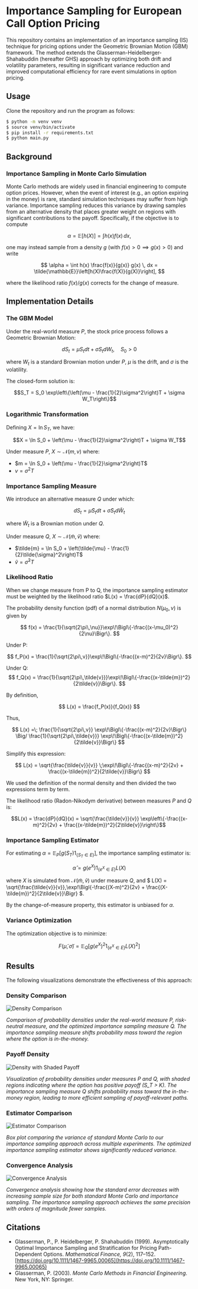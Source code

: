 # Importance Sampling for European Call Option Pricing

This repository contains an implementation of an importance sampling (IS) technique for pricing options under the Geometric Brownian Motion (GBM) framework. The method extends the Glasserman-Heidelberger-Shahabuddin (hereafter GHS) approach by optimizing both drift and volatility parameters, resulting in significant variance reduction and improved computational efficiency for rare event simulations in option pricing.

## Usage

Clone the repository and run the program as follows:

```sh
$ python -m venv venv
$ source venv/bin/activate
$ pip install -r requirements.txt
$ python main.py
```

## Background

### Importance Sampling in Monte Carlo Simulation

Monte Carlo methods are widely used in financial engineering to compute option prices. However, when the event of interest (e.g., an option expiring in the money) is rare, standard simulation techniques may suffer from high variance. Importance sampling reduces this variance by drawing samples from an alternative density that places greater weight on regions with significant contributions to the payoff. Specifically, if the objective is to compute

$$
\alpha = \mathbb{E}[h(X)] = \int h(x) f(x) \, dx,
$$

one may instead sample from a density $g$ (with $f(x) > 0 \implies g(x) > 0$) and write

$$
\alpha = \int h(x) \frac{f(x)}{g(x)} g(x) \, dx = \tilde{\mathbb{E}}\left[h(X)\frac{f(X)}{g(X)}\right],
$$

where the likelihood ratio $f(x)/g(x)$ corrects for the change of measure.


## Implementation Details

### The GBM Model

Under the real-world measure $P$, the stock price process follows a Geometric Brownian Motion:

$$dS_t = \mu S_t dt + \sigma S_t dW_t, \quad S_0 > 0$$

where $W_t$ is a standard Brownian motion under $P$, $\mu$ is the drift, and $\sigma$ is the volatility.

The closed-form solution is:

$$S_T = S_0 \exp\left\{\left(\mu - \frac{1}{2}\sigma^2\right)T + \sigma W_T\right\}$$

### Logarithmic Transformation

Defining $X = \ln S_T$, we have:

$$X = \ln S_0 + \left(\mu - \frac{1}{2}\sigma^2\right)T + \sigma W_T$$

Under measure $P$, $X \sim \mathcal{N}(m, v)$ where:
- $m = \ln S_0 + \left(\mu - \frac{1}{2}\sigma^2\right)T$
- $v = \sigma^2 T$

### Importance Sampling Measure

We introduce an alternative measure $Q$ under which:

$$dS_t = \tilde{\mu} S_t dt + \tilde{\sigma} S_t d\widetilde{W}_t$$

where $\widetilde{W}_t$ is a Brownian motion under $Q$.

Under measure $Q$, $X \sim \mathcal{N}(\tilde{m}, \tilde{v})$ where:
- $\tilde{m} = \ln S_0 + \left(\tilde{\mu} - \frac{1}{2}\tilde{\sigma}^2\right)T$
- $\tilde{v} = \tilde{\sigma}^2 T$

### Likelihood Ratio

When we change measure from P to Q, the importance sampling estimator must be weighted by the likelihood ratio $L(x) = \frac{dP}{dQ}(x)$.

The probability density function (pdf) of a normal distribution $N(\mu_0,\nu)$ is given by

$$
f(x) = \frac{1}{\sqrt{2\pi\,\nu}}\exp\!\Bigl\{-\frac{(x-\mu_0)^2}{2\nu}\Bigr\}.
$$

Under P:

$$
f_P(x) = \frac{1}{\sqrt{2\pi\,v}}\exp\!\Bigl\{-\frac{(x-m)^2}{2v}\Bigr\}.
$$

Under Q:
$$
f_Q(x) = \frac{1}{\sqrt{2\pi\,\tilde{v}}}\exp\!\Bigl\{-\frac{(x-\tilde{m})^2}{2\tilde{v}}\Bigr\}.
$$

By definition,

$$
L(x) = \frac{f_P(x)}{f_Q(x)}
$$

Thus,

$$
L(x)
=\; \frac{1}{\sqrt{2\pi\,v}} \exp\!\Bigl\{-\frac{(x-m)^2}{2v}\Bigr\} \Big/ \frac{1}{\sqrt{2\pi\,\tilde{v}}} \exp\!\Bigl\{-\frac{(x-\tilde{m})^2}{2\tilde{v}}\Bigr\}
$$

Simplify this expression:

$$
L(x) = \sqrt{\frac{\tilde{v}}{v}} \;\exp\!\Bigl\{-\frac{(x-m)^2}{2v} + \frac{(x-\tilde{m})^2}{2\tilde{v}}\Bigr\}
$$

We used the definition of the normal density and then divided the two expressions term by term.

The likelihood ratio (Radon-Nikodym derivative) between measures $P$ and $Q$ is:

$$L(x) = \frac{dP}{dQ}(x) = \sqrt{\frac{\tilde{v}}{v}} \exp\left\{-\frac{(x-m)^2}{2v} + \frac{(x-\tilde{m})^2}{2\tilde{v}}\right\}$$



### Importance Sampling Estimator

For estimating $\alpha = \mathbb{E}_P[g(S_T)1_{\{S_T \in E\}}]$, the importance sampling estimator is:

$$\hat{\alpha} = g(e^X)1_{\{e^X \in E\}}L(X)$$

where $X$ is simulated from $\mathcal{N}(\tilde{m}, \tilde{v})$ under measure $Q$, and $ L(X) = \sqrt{\frac{\tilde{v}}{v}}\,\exp\!\Bigl\{-\frac{(X-m)^2}{2v} + \frac{(X-\tilde{m})^2}{2\tilde{v}}\Bigr\} $.

By the change-of-measure property, this estimator is unbiased for $\alpha$.

### Variance Optimization

The optimization objective is to minimize:

$$F(\tilde{\mu}, \tilde{\sigma}) = \mathbb{E}_Q[g(e^X)^2 1_{\{e^X \in E\}}L(X)^2]$$

## Results

The following visualizations demonstrate the effectiveness of this approach:

### Density Comparison

![Density Comparison](figures/density_comparison.png)

*Comparison of probability densities under the real-world measure P, risk-neutral measure, and the optimized importance sampling measure Q. The importance sampling measure shifts probability mass toward the region where the option is in-the-money.*

### Payoff Density

![Density with Shaded Payoff](figures/density_comparison_shaded.png)

*Visualization of probability densities under measures P and Q, with shaded regions indicating where the option has positive payoff (S_T > K). The importance sampling measure Q shifts probability mass toward the in-the-money region, leading to more efficient sampling of payoff-relevant paths.*

### Estimator Comparison

![Estimator Comparison](figures/estimator_comparison.png)

*Box plot comparing the variance of standard Monte Carlo to our importance sampling approach across multiple experiments. The optimized importance sampling estimator shows significantly reduced variance.*

### Convergence Analysis

![Convergence Analysis](figures/convergence_analysis.png)

*Convergence analysis showing how the standard error decreases with increasing sample size for both standard Monte Carlo and importance sampling. The importance sampling approach achieves the same precision with orders of magnitude fewer samples.*

## Citations

- Glasserman, P., P. Heidelberger, P. Shahabuddin (1999). Asymptotically Optimal Importance Sampling and Stratification for Pricing Path-Dependent Options. *Mathematical Finance, 9*(2), 117–152. [https://doi.org/10.1111/1467-9965.00065](https://doi.org/10.1111/1467-9965.00065)
- Glasserman, P. (2003). *Monte Carlo Methods in Financial Engineering*. New York, NY: Springer.
